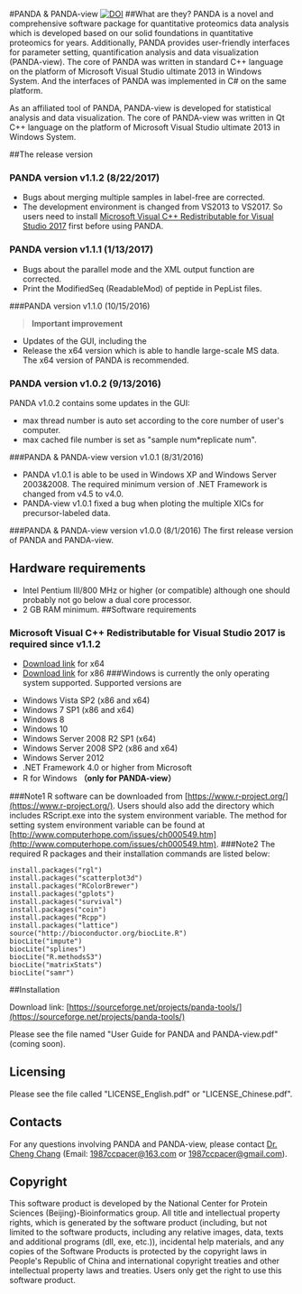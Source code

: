 #PANDA & PANDA-view
[![DOI](https://zenodo.org/badge/66350175.svg)](https://zenodo.org/badge/latestdoi/66350175)
##What are they?
PANDA is a novel and comprehensive software package for quantitative proteomics data analysis which is developed based on our solid foundations in quantitative proteomics for years. Additionally, PANDA provides user-friendly interfaces for parameter setting, quantification analysis and data visualization (PANDA-view). The core of PANDA was written in standard C++ language on the platform of Microsoft Visual Studio ultimate 2013 in Windows System. And the interfaces of PANDA was implemented in C# on the same platform.

As an affiliated tool of PANDA, PANDA-view is developed for statistical analysis and data visualization. The core of PANDA-view was written in Qt C++ language on the platform of Microsoft Visual Studio ultimate 2013 in Windows System.
  
##The release version
### PANDA version v1.1.2 (8/22/2017)
* Bugs about merging multiple samples in label-free are corrected.
* The development environment is changed from VS2013 to VS2017. So users need to install [Microsoft Visual C++ Redistributable for Visual Studio 2017](https://www.visualstudio.com/zh-hans/downloads/) first before using PANDA. 

### PANDA version v1.1.1 (1/13/2017)
* Bugs about the parallel mode and the XML output function are corrected.
* Print the ModifiedSeq (ReadableMod) of peptide in PepList files.

###PANDA version v1.1.0 (10/15/2016) 

> **Important improvement**

* Updates of the GUI, including the 
* Release the x64 version which is able to handle large-scale MS data. The x64 version of PANDA is recommended.


### PANDA version v1.0.2 (9/13/2016)
PANDA v1.0.2 contains some updates in the GUI:

* max thread number is auto set according to the core number of user's computer.
* max cached file number is set as "sample num*replicate num".

###PANDA & PANDA-view version v1.0.1 (8/31/2016)
* PANDA v1.0.1 is able to be used in Windows XP and Windows Server 2003&2008. The required minimum version of .NET Framework is changed from v4.5 to v4.0.
* PANDA-view v1.0.1 fixed a bug when ploting the multiple XICs for precursor-labeled data.

###PANDA & PANDA-view version v1.0.0 (8/1/2016)
The first release version of PANDA and PANDA-view.

## Hardware requirements
- Intel Pentium III/800 MHz or higher (or compatible) although one should probably not go below a dual core processor.
- 2 GB RAM minimum.
##Software requirements

### Microsoft Visual C++ Redistributable for Visual Studio 2017 is required since v1.1.2
* [Download link](https://go.microsoft.com/fwlink/?LinkId=746572) for x64
* [Download link](https://go.microsoft.com/fwlink/?LinkId=746571) for x86
###Windows is currently the only operating system supported. Supported versions are

- Windows Vista SP2 (x86 and x64)
- Windows 7 SP1 (x86 and x64)
- Windows 8
- Windows 10
- Windows Server 2008 R2 SP1 (x64)
- Windows Server 2008 SP2 (x86 and x64)
- Windows Server 2012
- .NET Framework 4.0 or higher from Microsoft
- R for Windows **（only for PANDA-view）**



###Note1
R software can be downloaded from [https://www.r-project.org/](https://www.r-project.org/). Users should also add the directory which includes RScript.exe into the system environment variable. The method for setting system environment variable can be found at [http://www.computerhope.com/issues/ch000549.htm](http://www.computerhope.com/issues/ch000549.htm).
###Note2
The required R packages and their installation commands are listed below:

    install.packages("rgl")
    install.packages("scatterplot3d")
    install.packages("RColorBrewer")
    install.packages("gplots")
    install.packages("survival")
    install.packages("coin")
    install.packages("Rcpp")
    install.packages("lattice")
    source("http://bioconductor.org/biocLite.R")
    biocLite("impute")
    biocLite("splines")
    biocLite("R.methodsS3")
    biocLite("matrixStats")
    biocLite("samr")

##Installation

Download link: [https://sourceforge.net/projects/panda-tools/](https://sourceforge.net/projects/panda-tools/)
 
Please see the file named "User Guide for PANDA and PANDA-view.pdf" (coming soon).

##  Licensing

  Please see the file called "LICENSE_English.pdf" or "LICENSE_Chinese.pdf".

##  Contacts

  For any questions involving PANDA and PANDA-view, please contact [Dr. Cheng Chang](https://www.linkedin.com/in/cheng-chang-5263b439 "LinkedIn") (Email: [1987ccpacer@163.com](mailto:1987ccpacer@163.com) or [1987ccpacer@gmail.com](mailto:1987ccpacer@gmail.com)).

## Copyright

This software product is developed by the National Center for Protein Sciences (Beijing)-Bioinformatics group. All title and intellectual property rights, which is generated by the software product (including, but not limited to the software products, including any relative images, data, texts and additional programs (dll, exe, etc.)), incidental help materials, and any copies of the Software Products is protected by the copyright laws in People's Republic of China and international copyright treaties and other intellectual property laws and treaties. Users only get the right to use this software product.